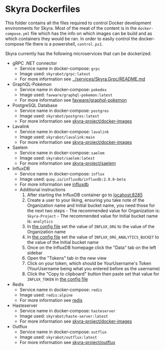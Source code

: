 # Skyra Dockerfiles

This folder contains all the files required to control Docker development environments for Skyra. Most of the meat of
the content is in the `docker-compose.yml` file which has the info on which images can be build and as which containers
they would be ran. In order to easily control the docker-compose file there is a powershell, `control.ps1`.

Skyra currently has the following microservices that can be dockerized:

-   gRPC .NET connector
    -   Service name in docker-compose: `grpc`
    -   Image used: `skyrabot/grpc:latest`
    -   For more information see [../services/Skyra.Grpc/README.md](../services/Skyra.Grpc/README.md)
-   GraphQL-Pokémon
    -   Service name in docker-compose: `pokedex`
    -   Image used: `favware/graphql-pokemon:latest`
    -   For more information see [favware/graphql-pokemon]
-   PostgreSQL Database
    -   Service name in docker-compose: `postgres`
    -   Image used: `skyrabot/postgres:latest`
    -   For more information see [skyra-project/docker-images]
-   Lavalink
    -   Service name in docker-compose: `lavalink`
    -   Image used: `skyrabot/lavalink:main`
    -   For more information see [skyra-project/docker-images]
-   Saelem
    -   Service name in docker-compose: `saelem`
    -   Image used: `skyrabot/saelem:latest`
    -   For more information see [skyra-project/saelem]
-   InfluxDB
    -   Service name in docker-compose: `influx`
    -   Image used: `quay.io/influxdb/influxdb:2.0.0-beta`
    -   For more information see [influxdb]
    -   Additional instructions
        1. After starting the InfluxDB container go to [locahost:8285]
        1. Create a user to your liking, ensuring you take note of the Organization name and Initial bucket name, you need those for the next two steps - The recommended value for Organization is: `Skyra-Project` - The recommended value for Initial bucket name is: `analytics`
        1. In [the config file] set the value of `INFLUX_ORG` to the value of the Organization name
        1. In [the config file] set the value of `INFLUX_ORG_ANALYTICS_BUCKET` to the value of the Initial bucket name
        1. Once on the InfluxDB homepage click the "Data" tab on the left sidebar
        1. Open the "Tokens" tab in the new view
        1. Click on your token, which should be YourUsername's Token (YourUsername being what you entered before as the username)
        1. Click the "Copy to clipboard" button then paste set that value for `INFLUX_TOKEN` in [the config file]
-   Redis
    -   Service name in docker-compose: `redis`
    -   Image used: `redis:alpine`
    -   For more information see [redis]
-   Hasteserver
    -   Service name in docker-compose: `hasteserver`
    -   Image used: `skyrabot/haste-server:latest`
    -   For more information see [skyra-project/docker-images]
-   Outflux
    -   Service name in docker-compose: `outflux`
    -   Image used: `skyrabot/outflux:latest`
    -   For more information see [skyra-project/outflux]

<!-- Link dump -->

[`.env.local`]: ./configs/.env.local
[`.env`]: ./configs/.env
[`configs`]: ./configs/
[`redis.conf`]: ./configs/redis.conf
[`redis.local.conf`]: ./configs/redis.local.conf
[favware/graphql-pokemon]: https://github.com/favware/graphql-pokemon
[influxdb]: https://v2.docs.influxdata.com/v2.0/get-started/#download-and-run-influxdb-v2-0-beta
[locahost:8285]: http://localhost:8285
[redis]: https://hub.docker.com/_/redis
[skyra-project/docker-images]: https://github.com/skyra-project/docker-images
[skyra-project/saelem]: https://github.com/skyra-project/saelem
[skyra-project/outflux]: https://github.com/skyra-project/outflux
[the config file]: ../src/config.ts
